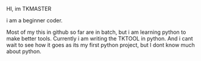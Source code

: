HI, im TKMASTER 

i am a beginner coder.

Most of my this in github so far are in batch, but i am learning python to make better tools.
Currently i am writing the TKTOOL in python.
And i cant wait to see how it goes as its my first python project, but I dont know much about
python.
